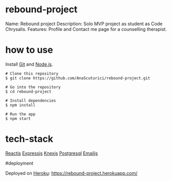 # rebound-project
Name: Rebound project
Description: Solo MVP project as student as Code Chrysalis.
Features: Profile and Contact me page for a counselling therapist.

# how to use

Install [Git](https://git-scm.com/) and [Node.js](https://nodejs.org/en/).

```
# Clone this repository
$ git clone https://github.com/AnaScuturici/rebound-project.git

# Go into the repository
$ cd rebound-project

# Install dependencies
$ npm install

# Run the app
$ npm start
```

# tech-stack

[Reactjs](https://reactjs.org/)
[Expressjs](https://expressjs.com/)
[Knexjs](https://knexjs.org/)
[Postgresql](https://www.postgresql.org/)
[Emailjs](https://www.emailjs.com/)

#deployment

Deployed on [Heroku](https://dashboard.heroku.com/apps): https://rebound-project.herokuapp.com/








